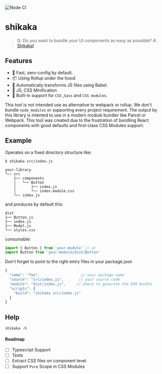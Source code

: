 ![Node CI](https://github.com/StarpTech/shikaka/workflows/Node%20CI/badge.svg)

# shikaka

> Q: Do you want to bundle your UI components as easy as possible?
> A: [Shikaka!](https://www.youtube.com/watch?v=PcjFVTI4_Gw)

## Features

- 🚀 Fast, zero-config by default.
- 📦 Using Rollup under the hood.
- 🚗 Automatically transforms JS files using Babel.
- 💼 JS, CSS Minification
- 💅 Built-in support for `CSS` ,`Sass` and `CSS modules`.

This tool is not intended use as alternative to webpack or rollup. We don't bundle `node_modules` or supporting every project requirement. The output by this library is intented to use in a modern module bundler like Parcel or Webpack. This tool was created due to the frustration of bundling React components with good defaults and first-class CSS Modules support.

## Example

Operates on a fixed directory structure like:

```
$ shikaka src/index.js

your-library
└── src
    ├── components
    │   └── Button
    │       ├── index.js
    │       └── index.module.css
    └── index.js
```

and produces by default this:

```
dist
├── Button.js
├── index.js
├── Modal.js
└── styles.css
```

consumable:

```jsx
import { Button } from 'your-module' // or
import Button from 'your-module/dist/Button'
```

Don't forget to point to the right entry files in your package.json

```js
{
  "name": "foo",                   // your package name
  "source": "src/index.js",       // your source code
  "module": "dist/index.js",     // where to generate the ESM bundle
  "scripts": {
    "build": "shikaka src/index.js"
  }
}
```

## Help

```
shikaka -h
```

#### Roadmap

- [ ] Typescript Support
- [ ] Tests
- [ ] Extract CSS files on component level
- [ ] Support `Pure` Scope in CSS Modules